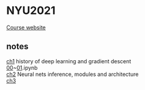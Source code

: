 # NYU2021
[Course website](https://github.com/Atcold/NYU-DLSP21)

## notes
[ch1](https://goodfingers.notion.site/chap1-history-of-deep-learning-and-gradient-descent-0be669824a424cc18df6161616eedbeb) history of deep learning and gradient descent    
[00](https://github.com/HyeonGeunY/NYU2021/blob/main/00_logic_neuron_programming.ipynb)~[01](https://github.com/HyeonGeunY/NYU2021/blob/main/01_tensor_tutorial.ipynb).ipynb    
[ch2](https://goodfingers.notion.site/chap2-Neural-nets-inference-modules-and-architecture-d78470228b9846d6ae63e75e55772300) Neural nets inference, modules and architecture     
[ch3](https://goodfingers.notion.site/chap3-Parameter-sharing-83a71e12e1454387a51918fa5bb70153)